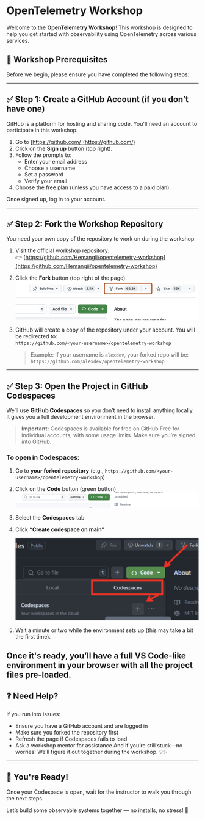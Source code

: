 # OpenTelemetry Workshop

Welcome to the **OpenTelemetry Workshop**! This workshop is designed to help you get started with observability using OpenTelemetry across various services.

## 🚀 Workshop Prerequisites

Before we begin, please ensure you have completed the following steps:

---

## ✅ Step 1: Create a GitHub Account (if you don’t have one)

GitHub is a platform for hosting and sharing code. You'll need an account to participate in this workshop.

1. Go to [https://github.com/](https://github.com/)
2. Click on the **Sign up** button (top right).
3. Follow the prompts to:
   - Enter your email address
   - Choose a username
   - Set a password
   - Verify your email
4. Choose the free plan (unless you have access to a paid plan).

Once signed up, log in to your account.

---

## ✅ Step 2: Fork the Workshop Repository

You need your own copy of the repository to work on during the workshop.

1. Visit the official workshop repository:  
   👉 [https://github.com/Hemangii/opentelemetry-workshop](https://github.com/Hemangii/opentelemetry-workshop)

2. Click the **Fork** button (top right of the page).  
   ![Fork Button](./images/fork.png)

3. GitHub will create a copy of the repository under your account. You will be redirected to:  
   `https://github.com/<your-username>/opentelemetry-workshop`

   > Example: If your username is `alexdev`, your forked repo will be:  
   > `https://github.com/alexdev/opentelemetry-workshop`

---

## ✅ Step 3: Open the Project in GitHub Codespaces

We’ll use **GitHub Codespaces** so you don’t need to install anything locally. It gives you a full development environment in the browser.

> **Important:** Codespaces is available for free on GitHub Free for individual accounts, with some usage limits. Make sure you’re signed into GitHub.

### To open in Codespaces:

1. Go to **your forked repository** (e.g., `https://github.com/<your-username>/opentelemetry-workshop`)
2. Click on the **Code** button (green button)
![Code Button](./images/code.png)  

3. Select the **Codespaces** tab
4. Click **“Create codespace on main”**

   ![Create Codespace](./images/codespaces.png)

5. Wait a minute or two while the environment sets up (this may take a bit the first time).

Once it's ready, you’ll have a full VS Code-like environment in your browser with all the project files pre-loaded.
---


## ❓ Need Help?

If you run into issues:

- Ensure you have a GitHub account and are logged in
- Make sure you forked the repository first
- Refresh the page if Codespaces fails to load
- Ask a workshop mentor for assistance
And if you’re still stuck—no worries! We’ll figure it out together during the workshop. 💡✨
---

## 🎯 You're Ready!

Once your Codespace is open, wait for the instructor to walk you through the next steps.

Let’s build some observable systems together — no installs, no stress! 🚀